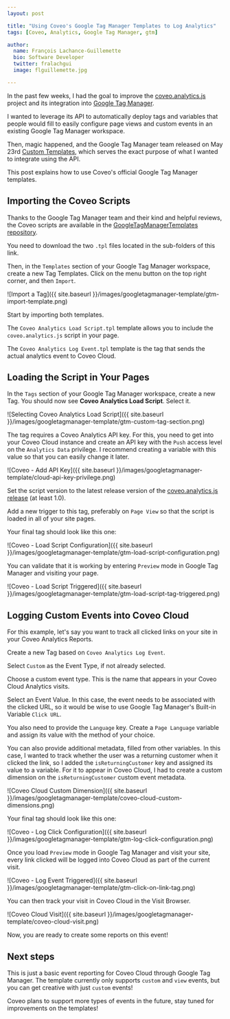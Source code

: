 ```yaml
---
layout: post

title: "Using Coveo's Google Tag Manager Templates to Log Analytics"
tags: [Coveo, Analytics, Google Tag Manager, gtm]

author:
  name: François Lachance-Guillemette
  bio: Software Developer
  twitter: fralachgui
  image: flguillemette.jpg

---
```


In the past few weeks, I had the goal to improve the [coveo.analytics.js](https://github.com/coveo/coveo.analytics.js) project and its integration into [Google Tag Manager](https://developers.google.com/tag-manager/).

I wanted to leverage its API to automatically deploy tags and variables that people would fill to easily configure page views and custom events in an existing Google Tag Manager workspace.

Then, magic happened, and the Google Tag Manager team released on May 23rd [Custom Templates](https://developers.google.com/tag-manager/templates/), which serves the exact purpose of what I wanted to integrate using the API.

This post explains how to use Coveo's official Google Tag Manager templates.

<!-- more -->

## Importing the Coveo Scripts

Thanks to the Google Tag Manager team and their kind and helpful reviews, the Coveo scripts are available in the [GoogleTagManagerTemplates repository](https://github.com/sahava/GoogleTagManagerTemplates/tree/master/tags/Coveo).

You need to download the two `.tpl` files located in the sub-folders of this link.

Then, in the `Templates` section of your Google Tag Manager workspace, create a new Tag Templates. Click on the menu button on the top right corner, and then `Import`.

![Import a Tag]({{ site.baseurl }}/images/googletagmanager-template/gtm-import-template.png)

Start by importing both templates.

The `Coveo Analytics Load Script.tpl` template allows you to include the `coveo.analytics.js` script in your page.

The `Coveo Analytics Log Event.tpl` template is the tag that sends the actual analytics event to Coveo Cloud.

## Loading the Script in Your Pages

In the `Tags` section of your Google Tag Manager workspace, create a new Tag. You should now see **Coveo Analytics Load Script**. Select it.

![Selecting Coveo Analytics Load Script]({{ site.baseurl }}/images/googletagmanager-template/gtm-custom-tag-section.png)

The tag requires a Coveo Analytics API key. For this, you need to get into your Coveo Cloud instance and create an API key with the `Push` access level on the `Analytics Data` privilege. I recommend creating a variable with this value so that you can easily change it later.

![Coveo - Add API Key]({{ site.baseurl }}/images/googletagmanager-template/cloud-api-key-privilege.png)

Set the script version to the latest release version of the [coveo.analytics.js release](https://github.com/coveo/coveo.analytics.js/releases) (at least 1.0).

Add a new trigger to this tag, preferably on `Page View` so that the script is loaded in all of your site pages.

Your final tag should look like this one:

![Coveo - Load Script Configuration]({{ site.baseurl }}/images/googletagmanager-template/gtm-load-script-configuration.png)

You can validate that it is working by entering `Preview` mode in Google Tag Manager and visiting your page.

![Coveo - Load Script Triggered]({{ site.baseurl }}/images/googletagmanager-template/gtm-load-script-tag-triggered.png)

## Logging Custom Events into Coveo Cloud

For this example, let's say you want to track all clicked links on your site in your Coveo Analytics Reports.

Create a new Tag based on `Coveo Analytics Log Event`.

Select `Custom` as the Event Type, if not already selected.

Choose a custom event type. This is the name that appears in your Coveo Cloud Analytics visits.

Select an Event Value. In this case, the event needs to be associated with the clicked URL, so it would be wise to use Google Tag Manager's Built-in Variable `Click URL`.

You also need to provide the `Language` key. Create a `Page Language` variable and assign its value with the method of your choice.

You can also provide additional metadata, filled from other variables. In this case, I wanted to track whether the user was a returning customer when it clicked the link, so I added the `isReturningCustomer` key and assigned its value to a variable. For it to appear in Coveo Cloud, I had to create a custom dimension on the `isReturningCustomer` custom event metadata.

![Coveo Cloud Custom Dimension]({{ site.baseurl }}/images/googletagmanager-template/coveo-cloud-custom-dimensions.png)

Your final tag should look like this one:

![Coveo - Log Click Configuration]({{ site.baseurl }}/images/googletagmanager-template/gtm-log-click-configuration.png)

Once you load `Preview` mode in Google Tag Manager and visit your site, every link clicked will be logged into Coveo Cloud as part of the current visit.

![Coveo - Log Event Triggered]({{ site.baseurl }}/images/googletagmanager-template/gtm-click-on-link-tag.png)

You can then track your visit in Coveo Cloud in the Visit Browser.

![Coveo Cloud Visit]({{ site.baseurl }}/images/googletagmanager-template/coveo-cloud-visit.png)

Now, you are ready to create some reports on this event!

## Next steps

This is just a basic event reporting for Coveo Cloud through Google Tag Manager. The template currently only supports `custom` and `view` events, but you can get creative with just `custom` events!

Coveo plans to support more types of events in the future, stay tuned for improvements on the templates!